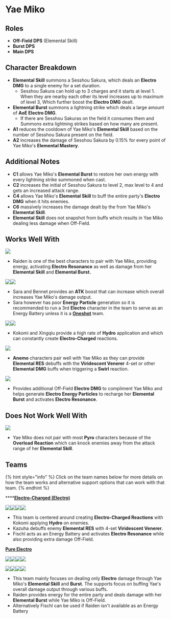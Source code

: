 # Yae Miko

## Roles

* **Off-Field DPS** (Elemental Skill)
* **Burst DPS**
* **Main DPS**

## **Character Breakdown**

* **Elemental Skill** summons a Sesshou Sakura, which deals an **Electro DMG** to a single enemy for a set duration.
  * Sesshou Sakura can hold up to 3 charges and it starts at level 1. When they are nearby each other its level increases up to maximum of level 3, Which further boost the **Electro DMG** dealt.
* **Elemental Burst** summons a lightning strike which deals a large amount of **AoE Electro DMG**.
  * If there are Sesshou Sakuras on the field it consumes them and Summons extra lightning strikes based on how many are present.
* **A1** reduces the cooldown of Yae Miko's **Elemental Skill** based on the number of Sesshou Sakura present on the field.
* **A2** increases the damage of Sesshou Sakura by 0.15% for every point of Yae Miko's **Elemental Mastery**.

## **Additional Notes**

* **C1** allows Yae Miko's **Elemental Burst** to restore her own energy with every lightning strike summoned when cast.
* **C2** increases the initial of Sesshou Sakura to level 2, max level to 4 and gets an increased attack range.
* **C4** allows Yae Miko's **Elemental Skill** to buff the entire party's **Electro DMG** when it hits enemies.
* **C6** massively increases the damage dealt by the from Yae Miko's **Elemental Skill**.
* **Elemental Skill** does not snapshot from buffs which results in Yae Miko dealing less damage when Off-Field.

## **Works Well With**

![](../../.gitbook/assets/UI\_AvatarIcon\_Shougun.png)

* Raiden is one of the best characters to pair with Yae Miko, providing energy, activating **Electro Resonance** as well as damage from her **Elemental Skill** and **Elemental Burst.**

![](../../.gitbook/assets/UI\_AvatarIcon\_Sara.png)![](../../.gitbook/assets/UI\_AvatarIcon\_Bennett.png)

* Sara and Bennet provides an **ATK** boost that can increase which overall increases Yae Miko's damage output.&#x20;
* Sara however has poor **Energy** **Particle** generation so it is recommended to run a 3rd **Electro** character in the team to serve as an Energy Battery unless it is a [**Oneshot**](../../teams/oneshot.md) team.

![](../../.gitbook/assets/UI\_AvatarIcon\_Kokomi.png)![](../../.gitbook/assets/UI\_AvatarIcon\_Xingqiu.png)

* Kokomi and Xingqiu provide a high rate of **Hydro** application and which can constantly create **Electro-Charged** reactions.

![](../../.gitbook/assets/Element\_Anemo.webp)

* **Anemo** characters pair well with Yae Miko as they can provide **Elemental RES** debuffs with the **Viridescent Venerer** 4-set or other **Elemental DMG** buffs when triggering a **Swirl** reaction.

![](../../.gitbook/assets/UI\_AvatarIcon\_Fischl.png)

* Provides additional Off-Field **Electro DMG** to compliment Yae Miko and helps generate **Electro Energy Particles** to recharge her **Elemental Burst** and activates **Electro Resonance**.

## **Does Not Work Well With**

![](../../.gitbook/assets/Element\_Pyro.webp)

* Yae Miko does not pair with most **Pyro** characters because of the **Overload** **Reaction** which can knock enemies away from the attack range of her **Elemental Skill**.

## Teams

{% hint style="info" %}
Click on the team names below for more details on how the team works and alternative support options that can work with that team.
{% endhint %}

****[**Electro-Charged (Electro)**](../../teams/electro-charged.md)

****![](../../.gitbook/assets/UI\_AvatarIcon\_Yae.png)![](../../.gitbook/assets/UI\_AvatarIcon\_Kokomi.png)![](../../.gitbook/assets/UI\_AvatarIcon\_Kazuha.png)![](../../.gitbook/assets/UI\_AvatarIcon\_Fischl.png)****

* This team is centered around creating **Electro-Charged Reactions** with Kokomi applying **Hydro** on enemies.
* Kazuha debuffs enemy **Elemental RES** with 4-set **Viridescent Venerer**.
* Fischl acts as an Energy Battery and activates **Electro Resonance** while also providing extra damage Off-Field.

****[**Pure Electro**](../../teams/pure-electro.md)****

![](../../.gitbook/assets/UI\_AvatarIcon\_Yae.png)![](../../.gitbook/assets/UI\_AvatarIcon\_Shougun.png)![](../../.gitbook/assets/UI\_AvatarIcon\_Kazuha.png)![](../../.gitbook/assets/UI\_AvatarIcon\_Bennett.png)

![](../../.gitbook/assets/UI\_AvatarIcon\_Yae.png)![](../../.gitbook/assets/UI\_AvatarIcon\_Sara.png)![](../../.gitbook/assets/UI\_AvatarIcon\_Fischl.png)![](../../.gitbook/assets/UI\_AvatarIcon\_Jean.png)

* This team mainly focuses on dealing only **Electro** damage through Yae Miko's **Elemental Skill** and **Burst**. The supports focus on buffing Yae's overall damage output through various buffs.
* Raiden provides energy for the entire party and deals damage with her **Elemental Burst** while Yae Miko is Off-Field.
* Alternatively Fischl can be used if Raiden isn't available as an Energy Battery
